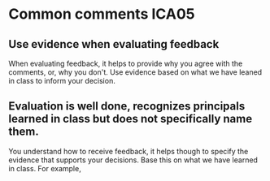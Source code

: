 # Common comments ICA05

## Use evidence when evaluating feedback

When evaluating feedback, it helps to provide why you agree with the comments, or, why you don't. Use evidence based on what we have leaned in class to inform your decision.

## Evaluation is well done, recognizes principals learned in class but does not specifically name them.

You understand how to receive feedback, it helps though to specify the evidence that supports your decisions. Base this on what we have learned in class. For example,
